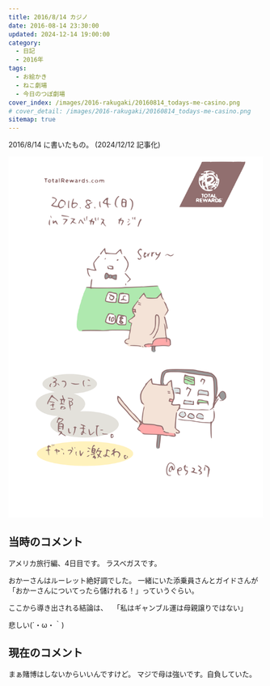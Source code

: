 ```yaml
---
title: 2016/8/14 カジノ
date: 2016-08-14 23:30:00
updated: 2024-12-14 19:00:00
category:
  - 日記
  - 2016年
tags:
  - お絵かき
  - ねこ劇場
  - 今日のつぽ劇場
cover_index: /images/2016-rakugaki/20160814_todays-me-casino.png
# cover_detail: /images/2016-rakugaki/20160814_todays-me-casino.png
sitemap: true
---
```


2016/8/14 に書いたもの。 (2024/12/12 記事化)

![](/images/2016-rakugaki/20160814_todays-me-casino.png)

当時のコメント
---
アメリカ旅行編、4日目です。
ラスベガスです。

おかーさんはルーレット絶好調でした。
一緒にいた添乗員さんとガイドさんが「おかーさんについてったら儲けれる！」っていうぐらい。

ここから導き出される結論は、
　「私はギャンブル運は母親譲りではない」

悲しい(´・ω・｀)


現在のコメント
---
まぁ賭博はしないからいいんですけど。
マジで母は強いです。自負していた。

